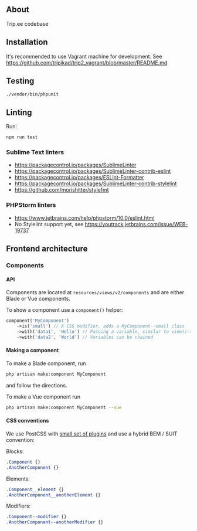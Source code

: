 ## About 

Trip.ee codebase

## Installation

It's recommended to use Vagrant machine for development. See https://github.com/tripikad/trip2_vagrant/blob/master/README.md

## Testing

```
./vendor/bin/phpunit
```

## Linting

Run:

```sh
npm run test
```

### Sublime Text linters

* https://packagecontrol.io/packages/SublimeLinter
* https://packagecontrol.io/packages/SublimeLinter-contrib-eslint
* https://packagecontrol.io/packages/ESLint-Formatter
* https://packagecontrol.io/packages/SublimeLinter-contrib-stylelint
* https://github.com/morishitter/stylefmt

### PHPStorm linters

* https://www.jetbrains.com/help/phpstorm/10.0/eslint.html
* No Stylelint support yet, see https://youtrack.jetbrains.com/issue/WEB-19737

## Frontend architecture

### Components

#### API

Components are located at ```resources/views/v2/components``` and are either Blade or Vue components.

To show a component use a ```component()``` helper:

```php
component('MyComponent')
    ->is('small') // A CSS modifier, adds a MyComponent--small class
    ->with('data1', 'Hello') // Passing a variable, similar to view()->with()
    ->with('data2', 'World') // Variables can be chained
```

#### Making a component

To make a Blade component, run

```sh
php artisan make:component MyComponent
```

and follow the directions.

To make a Vue component run

```sh
php artisan make:component MyComponent --vue
```

#### CSS conventions

We use PostCSS with [small set of plugins](https://github.com/tripikad/trip2/blob/master/elixir/postcss.js#L17) and use a hybrid BEM / SUIT convention:

Blocks:

```css
.Component {}
.AnotherComponent {}
```

Elements:

```css
.Component__element {}
.AnotherComponent__anotherElement {}
```

Modifiers:

```css
.Component--modifier {}
.AnotherComponent--anotherModifier {}
```


